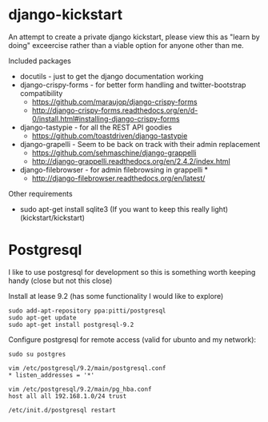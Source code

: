 django-kickstart
================

An attempt to create a private django kickstart, please view this as "learn by doing" exceercise rather than a viable option for anyone other than me.

Included packages

* docutils - just to get the django documentation working
* django-crispy-forms - for better form handling and twitter-bootstrap compatibility
    * https://github.com/maraujop/django-crispy-forms
    * http://django-crispy-forms.readthedocs.org/en/d-0/install.html#installing-django-crispy-forms
* django-tastypie - for all the REST API goodies
    * https://github.com/toastdriven/django-tastypie
* django-grapelli - Seem to be back on track with their admin replacement
    * https://github.com/sehmaschine/django-grappelli
    * http://django-grappelli.readthedocs.org/en/2.4.2/index.html
* django-filebrowser - for admin filebrowsing in grappelli
    *
    * http://django-filebrowser.readthedocs.org/en/latest/

Other requirements

* sudo apt-get install sqlite3 (If you want to keep this really light) (kickstart/kickstart)

Postgresql
==========

I like to use postgresql for development so this is something worth keeping handy (close but not this close)

Install at lease 9.2 (has some functionality I would like to explore)
```
sudo add-apt-repository ppa:pitti/postgresql
sudo apt-get update
sudo apt-get install postgresql-9.2
```
Configure postgresql for remote access (valid for ubunto and my network):
```
sudo su postgres

vim /etc/postgresql/9.2/main/postgresql.conf
* listen_addresses = '*'

vim /etc/postgresql/9.2/main/pg_hba.conf
host all all 192.168.1.0/24 trust

/etc/init.d/postgresql restart

```